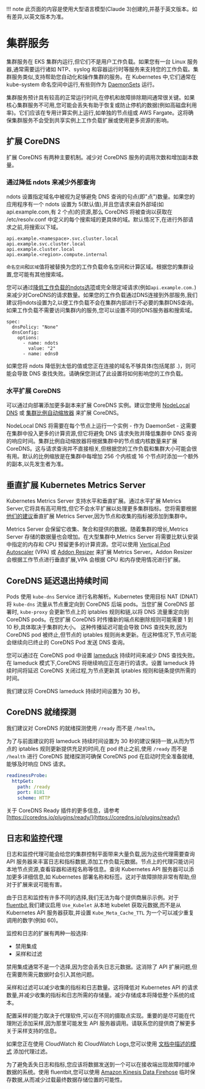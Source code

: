 
!!! note
    此页面的内容是使用大型语言模型(Claude 3)创建的,并基于英文版本。如有差异,以英文版本为准。

# 集群服务

集群服务在 EKS 集群内运行,但它们不是用户工作负载。如果您有一台 Linux 服务器,通常需要运行诸如 NTP、syslog 和容器运行时等服务来支持您的工作负载。集群服务类似,支持帮助您自动化和操作集群的服务。在 Kubernetes 中,它们通常在 kube-system 命名空间中运行,有些则作为 [DaemonSets](https://kubernetes.io/docs/concepts/workloads/controllers/daemonset/) 运行。

集群服务预计具有较高的正常运行时间,在停机和故障排除期间通常很关键。如果核心集群服务不可用,您可能会丢失有助于恢复或防止停机的数据(例如高磁盘利用率)。它们应该在专用计算实例上运行,如单独的节点组或 AWS Fargate。这将确保集群服务不会受到共享实例上工作负载扩展或使用更多资源的影响。

## 扩展 CoreDNS

扩展 CoreDNS 有两种主要机制。减少对 CoreDNS 服务的调用次数和增加副本数量。

### 通过降低 ndots 来减少外部查询

ndots 设置指定域名中被视为足够避免 DNS 查询的句点(即"点")数量。如果您的应用程序有一个 ndots 设置为 5(默认值),并且您请求来自外部域(如 api.example.com,有 2 个点)的资源,那么 CoreDNS 将被查询以获取在 /etc/resolv.conf 中定义的每个搜索域的更具体的域。默认情况下,在进行外部请求之前,将搜索以下域。
```
api.example.<namespace>.svc.cluster.local
api.example.svc.cluster.local
api.example.cluster.local
api.example.<region>.compute.internal
```


`命名空间`和`区域`值将被替换为您的工作负载命名空间和计算区域。根据您的集群设置,您可能有其他搜索域。

您可以通过[降低工作负载的ndots选项](https://kubernetes.io/docs/concepts/services-networking/dns-pod-service/#pod-dns-config)或完全限定域请求(例如`api.example.com.`)来减少对CoreDNS的请求数量。如果您的工作负载通过DNS连接到外部服务,我们建议将ndots设置为2,以便工作负载不会在集群内部进行不必要的集群DNS查询。如果工作负载不需要访问集群内的服务,您可以设置不同的DNS服务器和搜索域。
```
spec:
  dnsPolicy: "None"
  dnsConfig:
    options:
      - name: ndots
        value: "2"
      - name: edns0
```


如果您将 ndots 降低到太低的值或您正在连接的域名不够具体(包括尾部 .)，则可能会导致 DNS 查找失败。请确保您测试了此设置将如何影响您的工作负载。

### 水平扩展 CoreDNS

可以通过向部署添加更多副本来扩展 CoreDNS 实例。建议您使用 [NodeLocal DNS](https://kubernetes.io/docs/tasks/administer-cluster/nodelocaldns/) 或 [集群比例自动缩放器](https://github.com/kubernetes-sigs/cluster-proportional-autoscaler) 来扩展 CoreDNS。

NodeLocal DNS 将需要在每个节点上运行一个实例 - 作为 DaemonSet - 这需要在集群中投入更多的计算资源,但它将避免 DNS 请求失败并降低集群中 DNS 查询的响应时间。集群比例自动缩放器将根据集群中的节点或内核数量来扩展 CoreDNS。这与请求查询并不直接相关,但根据您的工作负载和集群大小可能会很有用。默认的比例缩放是在集群中每增加 256 个内核或 16 个节点时添加一个额外的副本,以先发生者为准。

## 垂直扩展 Kubernetes Metrics Server

Kubernetes Metrics Server 支持水平和垂直扩展。通过水平扩展 Metrics Server,它将具有高可用性,但它不会水平扩展以处理更多集群指标。您将需要根据[他们的建议](https://kubernetes-sigs.github.io/metrics-server/#scaling)垂直扩展 Metrics Server,因为节点和收集的指标被添加到集群中。

Metrics Server 会保留它收集、聚合和提供的数据。随着集群的增长,Metrics Server 存储的数据量也会增加。在大型集群中,Metrics Server 将需要比默认安装中指定的内存和 CPU 预留更多的计算资源。您可以使用 [Vertical Pod Autoscaler](https://github.com/kubernetes/autoscaler/tree/master/vertical-pod-autoscaler) (VPA) 或 [Addon Resizer](https://github.com/kubernetes/autoscaler/tree/master/addon-resizer) 来扩展 Metrics Server。Addon Resizer 会根据工作节点进行垂直扩展,VPA 会根据 CPU 和内存使用情况进行扩展。

## CoreDNS 延迟退出持续时间

Pods 使用 `kube-dns` Service 进行名称解析。Kubernetes 使用目标 NAT (DNAT) 将 `kube-dns` 流量从节点重定向到 CoreDNS 后端 pods。当您扩展 CoreDNS 部署时, `kube-proxy` 会更新节点上的 iptables 规则和链,以将 DNS 流量重定向到 CoreDNS pods。在您扩展 CoreDNS 时传播新的端点和删除规则可能需要 1 到 10 秒,具体取决于集群的大小。
这种传播延迟可能会导致 DNS 查找失败,因为 CoreDNS pod 被终止,但节点的 iptables 规则尚未更新。在这种情况下,节点可能会继续向已终止的 CoreDNS Pod 发送 DNS 查询。

您可以通过在 CoreDNS pod 中设置 [lameduck](https://coredns.io/plugins/health/) 持续时间来减少 DNS 查找失败。在 lameduck 模式下,CoreDNS 将继续响应正在进行的请求。设置 lameduck 持续时间将延迟 CoreDNS 关闭过程,为节点更新其 iptables 规则和链条提供所需的时间。

我们建议将 CoreDNS lameduck 持续时间设置为 30 秒。

## CoreDNS 就绪探测

我们建议对 CoreDNS 的就绪探测使用 `/ready` 而不是 `/health`。

为了与前面建议的将 lameduck 持续时间设置为 30 秒的建议保持一致,从而为节点的 iptables 规则更新提供充足的时间,在 pod 终止之前,使用 `/ready` 而不是 `/health` 进行 CoreDNS 就绪探测可确保 CoreDNS pod 在启动时完全准备就绪,能够及时响应 DNS 请求。
```yaml
readinessProbe:
  httpGet:
    path: /ready
    port: 8181
    scheme: HTTP
```


关于 CoreDNS Ready 插件的更多信息，请参考 [https://coredns.io/plugins/ready/](https://coredns.io/plugins/ready/)

## 日志和监控代理

日志和监控代理可能会给您的集群控制平面带来大量负载,因为这些代理需要查询 API 服务器来丰富日志和指标数据,添加工作负载元数据。节点上的代理只能访问本地节点资源,查看容器和进程名称等信息。查询 Kubernetes API 服务器可以添加更多详细信息,如 Kubernetes 部署名称和标签。这对于故障排除非常有帮助,但对于扩展来说可能有害。

由于日志和监控有许多不同的选择,我们无法为每个提供商展示示例。对于 [fluentbit](https://docs.fluentbit.io/manual/pipeline/filters/kubernetes),我们建议启用 `Use_Kubelet` 从本地 kubelet 获取元数据,而不是从 Kubernetes API 服务器获取,并设置 `Kube_Meta_Cache_TTL` 为一个可以减少重复调用的数字(例如 60)。

监控和日志的扩展有两种一般选择:

* 禁用集成
* 采样和过滤

禁用集成通常不是一个选择,因为您会丢失日志元数据。这消除了 API 扩展问题,但在需要所需元数据时会引入其他问题。

采样和过滤可以减少收集的指标和日志数量。这将降低对 Kubernetes API 的请求数量,并减少收集的指标和日志所需的存储量。减少存储成本将降低整个系统的成本。

配置采样的能力取决于代理软件,可以在不同的摄取点实现。重要的是尽可能在代理附近添加采样,因为那里可能发生 API 服务器调用。请联系您的提供商了解更多关于采样支持的信息。

如果您正在使用 CloudWatch 和 CloudWatch Logs,您可以使用 [文档中描述的模式](https://docs.aws.amazon.com/AmazonCloudWatch/latest/logs/FilterAndPatternSyntax.html) 添加代理过滤。

为了避免丢失日志和指标,您应该将数据发送到一个可以在接收端出现故障时缓冲数据的系统。使用 fluentbit,您可以使用 [Amazon Kinesis Data Firehose](https://docs.fluentbit.io/manual/pipeline/outputs/firehose) 临时保存数据,从而减少过载最终数据存储位置的可能性。

